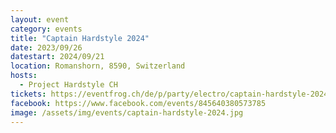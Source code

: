 ```yaml
---
layout: event
category: events
title: "Captain Hardstyle 2024"
date: 2023/09/26
datestart: 2024/09/21
location: Romanshorn, 8590, Switzerland
hosts:
  - Project Hardstyle CH
tickets: https://eventfrog.ch/de/p/party/electro/captain-hardstyle-2024-bodensee-ch-euregia-faehre-7112766737628517634.html
facebook: https://www.facebook.com/events/845640380573785
image: /assets/img/events/captain-hardstyle-2024.jpg
---
```

